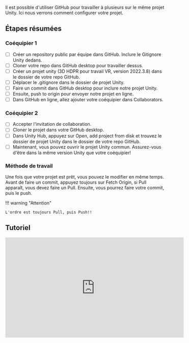 Il est possible d'utiliser GitHub pour travailler à plusieurs sur le même projet Unity. Ici nous verrons comment configurer votre projet.   

      

## Étapes résumées

### Coéquipier 1
- [ ] Créer un repository public par équipe dans GitHub. Inclure le Gitignore Unity dedans.
- [ ] Cloner votre repo dans GitHub desktop pour travailler dessus.
- [ ] Créer un projet unity (3D HDPR pour travail VR, version 2022.3.8) dans le dossier de votre repo GitHub.
- [ ] Déplacer le .gitignore dans le dossier de projet Unity.
- [ ] Faire un commit dans GitHub desktop pour inclure notre projet Unity.
- [ ] Ensuite, push to origin pour envoyer notre projet en ligne.
- [ ] Dans GitHub en ligne, allez ajouter votre coéquipier dans Collaborators.

### Coéquipier 2
- [ ] Accepter l'invitation de collaboration.
- [ ] Cloner le projet dans votre GitHub desktop.
- [ ] Dans Unity Hub, appuyez sur Open, add project from disk et trouvez le dossier de projet Unity dans le dossier de votre repo GitHub.
- [ ] Maintenant, vous pouvez ouvrir le projet Unity commun. Assurez-vous d'être dans la même version Unity que votre coéquipier!

### Méthode de travail
Une fois que votre projet est prêt, vous pouvez le modifier en même temps. Avant de faire un commit, appuyez toujours sur Fetch Origin, si Pull apparaît, vous devez faire un Pull. Ensuite, vous pourrez faire votre commit, puis le push.   

!!! warning "Attention"         

    L'ordre est toujours Pull, puis Push!!



      

## Tutoriel
<iframe width="560" height="315" src="https://www.youtube.com/embed/vxFN77MpROE?si=OpBN9erf2apGl-Ry" title="YouTube video player" frameborder="0" allow="accelerometer; autoplay; clipboard-write; encrypted-media; gyroscope; picture-in-picture; web-share" referrerpolicy="strict-origin-when-cross-origin" allowfullscreen></iframe>
